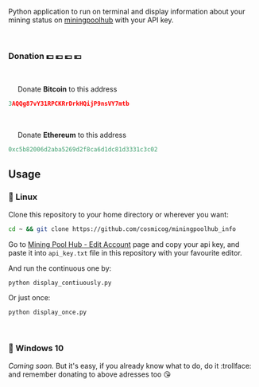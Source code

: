 Python application to run on terminal and display information about your mining status on [miningpoolhub](https://miningpoolhub.com) with your API key.

<br>

### Donation :dollar: :euro: :pound: :yen:

<br>

<img src="https://github.com/webcyou/crypto-currency-icon/blob/master/design/images/default/1.png" width="15" height="15"/>  Donate **Bitcoin** to this address
```cpp
3AQQg87vY31RPCKRrDrkHQijP9nsVY7mtb
```
<br>

<img src="https://github.com/webcyou/crypto-currency-icon/blob/master/design/images/default/3.png" width="15" height="15"/>  Donate **Ethereum** to this address
```cpp
0xc5b82006d2aba5269d2f8ca6d1dc81d3331c3c02
```

## Usage

### :penguin: Linux 
Clone this repository to your home directory or wherever you want:

```bash
cd ~ && git clone https://github.com/cosmicog/miningpoolhub_info
```

Go to [Mining Pool Hub - Edit Account](https://miningpoolhub.com/?page=account&action=edit) page and copy your api key, and paste it into `api_key.txt` file in this repository with your favourite editor.

And run the continuous one by:

```bash
python display_contiuously.py
```

Or just once:

```bash
python display_once.py
```

<br> 

### :shit: Windows 10

_Coming soon._ But it's easy, if you already know what to do, do it :trollface: and remember donating to above adresses too :kissing_heart:



